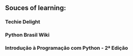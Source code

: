 ## Souces of learning:

### Techie Delight

### Python Brasil Wiki

### Introdução à Programação com Python - 2ª Edição
